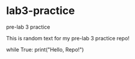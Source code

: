 # lab3-practice
pre-lab 3 practice

This is random text for my pre-lab 3 practice repo!

while True:
  print("Hello, Repo!")
